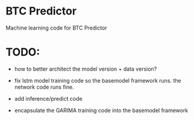 # BTC Predictor

Machine learning code for BTC Predictor

# TODO:
- how to better architect the model version + data version?
    
- fix lstm model training code so the basemodel framework runs.  the network code runs fine.
- add inference/predict code
- encapsulate the GARIMA training code into the basemodel framework